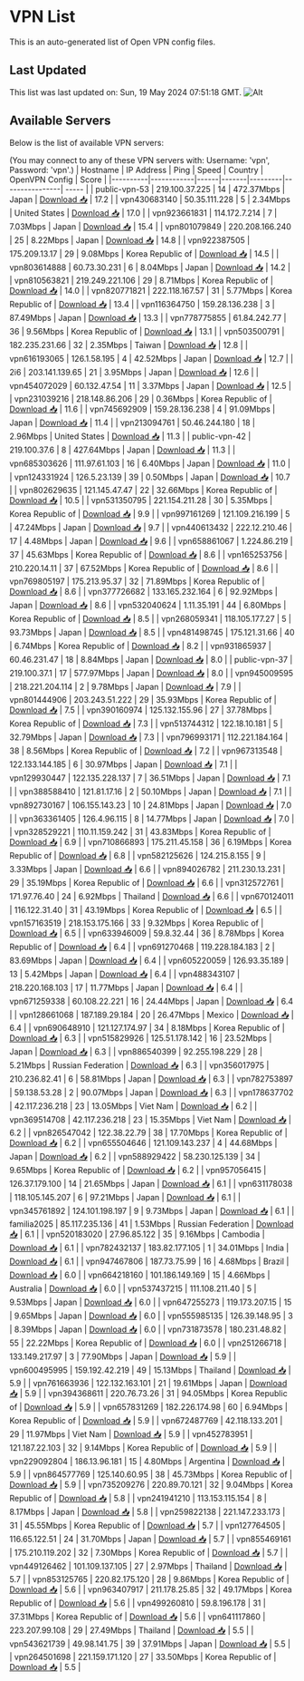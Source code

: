 # VPN List

This is an auto-generated list of Open VPN config files.

## Last Updated

This list was last updated on: Sun, 19 May 2024 07:51:18 GMT.
![Alt](https://repobeats.axiom.co/api/embed/186b98318ef1479477931607c1ad7d823f12451f.svg "Repobeats analytics image")

## Available Servers

Below is the list of available VPN servers:

(You may connect to any of these VPN servers with: Username: 'vpn', Password: 'vpn'.)
| Hostname | IP Address | Ping | Speed | Country | OpenVPN Config | Score |
|----------|------------|------|-------|---------|----------------| ----- |
| public-vpn-53 | 219.100.37.225 | 14 | 472.37Mbps | Japan | [Download 📥](./configs/server_0_JP.ovpn) | 17.2 |
| vpn430683140 | 50.35.111.228 | 5 | 2.34Mbps | United States | [Download 📥](./configs/server_1_US.ovpn) | 17.0 |
| vpn923661831 | 114.172.7.214 | 7 | 7.03Mbps | Japan | [Download 📥](./configs/server_2_JP.ovpn) | 15.4 |
| vpn801079849 | 220.208.166.240 | 25 | 8.22Mbps | Japan | [Download 📥](./configs/server_3_JP.ovpn) | 14.8 |
| vpn922387505 | 175.209.13.17 | 29 | 9.08Mbps | Korea Republic of | [Download 📥](./configs/server_4_KR.ovpn) | 14.5 |
| vpn803614888 | 60.73.30.231 | 6 | 8.04Mbps | Japan | [Download 📥](./configs/server_5_JP.ovpn) | 14.2 |
| vpn810563821 | 219.249.221.106 | 29 | 8.71Mbps | Korea Republic of | [Download 📥](./configs/server_6_KR.ovpn) | 14.0 |
| vpn820771821 | 222.118.167.57 | 31 | 5.77Mbps | Korea Republic of | [Download 📥](./configs/server_7_KR.ovpn) | 13.4 |
| vpn116364750 | 159.28.136.238 | 3 | 87.49Mbps | Japan | [Download 📥](./configs/server_8_JP.ovpn) | 13.3 |
| vpn778775855 | 61.84.242.77 | 36 | 9.56Mbps | Korea Republic of | [Download 📥](./configs/server_9_KR.ovpn) | 13.1 |
| vpn503500791 | 182.235.231.66 | 32 | 2.35Mbps | Taiwan | [Download 📥](./configs/server_10_TW.ovpn) | 12.8 |
| vpn616193065 | 126.1.58.195 | 4 | 42.52Mbps | Japan | [Download 📥](./configs/server_11_JP.ovpn) | 12.7 |
| 2i6 | 203.141.139.65 | 21 | 3.95Mbps | Japan | [Download 📥](./configs/server_12_JP.ovpn) | 12.6 |
| vpn454072029 | 60.132.47.54 | 11 | 3.37Mbps | Japan | [Download 📥](./configs/server_13_JP.ovpn) | 12.5 |
| vpn231039216 | 218.148.86.206 | 29 | 0.36Mbps | Korea Republic of | [Download 📥](./configs/server_14_KR.ovpn) | 11.6 |
| vpn745692909 | 159.28.136.238 | 4 | 91.09Mbps | Japan | [Download 📥](./configs/server_15_JP.ovpn) | 11.4 |
| vpn213094761 | 50.46.244.180 | 18 | 2.96Mbps | United States | [Download 📥](./configs/server_16_US.ovpn) | 11.3 |
| public-vpn-42 | 219.100.37.6 | 8 | 427.64Mbps | Japan | [Download 📥](./configs/server_17_JP.ovpn) | 11.3 |
| vpn685303626 | 111.97.61.103 | 16 | 6.40Mbps | Japan | [Download 📥](./configs/server_18_JP.ovpn) | 11.0 |
| vpn124331924 | 126.5.23.139 | 39 | 0.50Mbps | Japan | [Download 📥](./configs/server_19_JP.ovpn) | 10.7 |
| vpn802629635 | 121.145.47.47 | 22 | 32.66Mbps | Korea Republic of | [Download 📥](./configs/server_20_KR.ovpn) | 10.5 |
| vpn531350795 | 221.154.211.28 | 30 | 5.35Mbps | Korea Republic of | [Download 📥](./configs/server_21_KR.ovpn) | 9.9 |
| vpn997161269 | 121.109.216.199 | 5 | 47.24Mbps | Japan | [Download 📥](./configs/server_22_JP.ovpn) | 9.7 |
| vpn440613432 | 222.12.210.46 | 17 | 4.48Mbps | Japan | [Download 📥](./configs/server_23_JP.ovpn) | 9.6 |
| vpn658861067 | 1.224.86.219 | 37 | 45.63Mbps | Korea Republic of | [Download 📥](./configs/server_24_KR.ovpn) | 8.6 |
| vpn165253756 | 210.220.14.11 | 37 | 67.52Mbps | Korea Republic of | [Download 📥](./configs/server_25_KR.ovpn) | 8.6 |
| vpn769805197 | 175.213.95.37 | 32 | 71.89Mbps | Korea Republic of | [Download 📥](./configs/server_26_KR.ovpn) | 8.6 |
| vpn377726682 | 133.165.232.164 | 6 | 92.92Mbps | Japan | [Download 📥](./configs/server_27_JP.ovpn) | 8.6 |
| vpn532040624 | 1.11.35.191 | 44 | 6.80Mbps | Korea Republic of | [Download 📥](./configs/server_28_KR.ovpn) | 8.5 |
| vpn268059341 | 118.105.177.27 | 5 | 93.73Mbps | Japan | [Download 📥](./configs/server_29_JP.ovpn) | 8.5 |
| vpn481498745 | 175.121.31.66 | 40 | 6.74Mbps | Korea Republic of | [Download 📥](./configs/server_30_KR.ovpn) | 8.2 |
| vpn931865937 | 60.46.231.47 | 18 | 8.84Mbps | Japan | [Download 📥](./configs/server_31_JP.ovpn) | 8.0 |
| public-vpn-37 | 219.100.37.1 | 17 | 577.97Mbps | Japan | [Download 📥](./configs/server_32_JP.ovpn) | 8.0 |
| vpn945009595 | 218.221.204.114 | 2 | 9.78Mbps | Japan | [Download 📥](./configs/server_33_JP.ovpn) | 7.9 |
| vpn801444906 | 203.243.51.222 | 29 | 35.93Mbps | Korea Republic of | [Download 📥](./configs/server_34_KR.ovpn) | 7.5 |
| vpn390160974 | 125.132.155.96 | 27 | 37.78Mbps | Korea Republic of | [Download 📥](./configs/server_35_KR.ovpn) | 7.3 |
| vpn513744312 | 122.18.10.181 | 5 | 32.79Mbps | Japan | [Download 📥](./configs/server_36_JP.ovpn) | 7.3 |
| vpn796993171 | 112.221.184.164 | 38 | 8.56Mbps | Korea Republic of | [Download 📥](./configs/server_37_KR.ovpn) | 7.2 |
| vpn967313548 | 122.133.144.185 | 6 | 30.97Mbps | Japan | [Download 📥](./configs/server_38_JP.ovpn) | 7.1 |
| vpn129930447 | 122.135.228.137 | 7 | 36.51Mbps | Japan | [Download 📥](./configs/server_39_JP.ovpn) | 7.1 |
| vpn388588410 | 121.81.17.16 | 2 | 50.10Mbps | Japan | [Download 📥](./configs/server_40_JP.ovpn) | 7.1 |
| vpn892730167 | 106.155.143.23 | 10 | 24.81Mbps | Japan | [Download 📥](./configs/server_41_JP.ovpn) | 7.0 |
| vpn363361405 | 126.4.96.115 | 8 | 14.77Mbps | Japan | [Download 📥](./configs/server_42_JP.ovpn) | 7.0 |
| vpn328529221 | 110.11.159.242 | 31 | 43.83Mbps | Korea Republic of | [Download 📥](./configs/server_43_KR.ovpn) | 6.9 |
| vpn710866893 | 175.211.45.158 | 36 | 6.19Mbps | Korea Republic of | [Download 📥](./configs/server_44_KR.ovpn) | 6.8 |
| vpn582125626 | 124.215.8.155 | 9 | 3.33Mbps | Japan | [Download 📥](./configs/server_45_JP.ovpn) | 6.6 |
| vpn894026782 | 211.230.13.231 | 29 | 35.19Mbps | Korea Republic of | [Download 📥](./configs/server_46_KR.ovpn) | 6.6 |
| vpn312572761 | 171.97.76.40 | 24 | 6.92Mbps | Thailand | [Download 📥](./configs/server_47_TH.ovpn) | 6.6 |
| vpn670124011 | 116.122.31.40 | 31 | 43.19Mbps | Korea Republic of | [Download 📥](./configs/server_48_KR.ovpn) | 6.5 |
| vpn157163519 | 218.153.175.166 | 33 | 9.32Mbps | Korea Republic of | [Download 📥](./configs/server_49_KR.ovpn) | 6.5 |
| vpn633946009 | 59.8.32.44 | 36 | 8.78Mbps | Korea Republic of | [Download 📥](./configs/server_50_KR.ovpn) | 6.4 |
| vpn691270468 | 119.228.184.183 | 2 | 83.69Mbps | Japan | [Download 📥](./configs/server_51_JP.ovpn) | 6.4 |
| vpn605220059 | 126.93.35.189 | 13 | 5.42Mbps | Japan | [Download 📥](./configs/server_52_JP.ovpn) | 6.4 |
| vpn488343107 | 218.220.168.103 | 17 | 11.77Mbps | Japan | [Download 📥](./configs/server_53_JP.ovpn) | 6.4 |
| vpn671259338 | 60.108.22.221 | 16 | 24.44Mbps | Japan | [Download 📥](./configs/server_54_JP.ovpn) | 6.4 |
| vpn128661068 | 187.189.29.184 | 20 | 26.47Mbps | Mexico | [Download 📥](./configs/server_55_MX.ovpn) | 6.4 |
| vpn690648910 | 121.127.174.97 | 34 | 8.18Mbps | Korea Republic of | [Download 📥](./configs/server_56_KR.ovpn) | 6.3 |
| vpn515829926 | 125.51.178.142 | 16 | 23.52Mbps | Japan | [Download 📥](./configs/server_57_JP.ovpn) | 6.3 |
| vpn886540399 | 92.255.198.229 | 28 | 5.21Mbps | Russian Federation | [Download 📥](./configs/server_58_RU.ovpn) | 6.3 |
| vpn356017975 | 210.236.82.41 | 6 | 58.81Mbps | Japan | [Download 📥](./configs/server_59_JP.ovpn) | 6.3 |
| vpn782753897 | 59.138.53.28 | 2 | 90.07Mbps | Japan | [Download 📥](./configs/server_60_JP.ovpn) | 6.3 |
| vpn178637702 | 42.117.236.218 | 23 | 13.05Mbps | Viet Nam | [Download 📥](./configs/server_61_VN.ovpn) | 6.2 |
| vpn369514708 | 42.117.236.218 | 23 | 15.35Mbps | Viet Nam | [Download 📥](./configs/server_62_VN.ovpn) | 6.2 |
| vpn826547042 | 122.38.22.79 | 38 | 17.70Mbps | Korea Republic of | [Download 📥](./configs/server_63_KR.ovpn) | 6.2 |
| vpn655504646 | 121.109.143.237 | 4 | 44.68Mbps | Japan | [Download 📥](./configs/server_64_JP.ovpn) | 6.2 |
| vpn588929422 | 58.230.125.139 | 34 | 9.65Mbps | Korea Republic of | [Download 📥](./configs/server_65_KR.ovpn) | 6.2 |
| vpn957056415 | 126.37.179.100 | 14 | 21.65Mbps | Japan | [Download 📥](./configs/server_66_JP.ovpn) | 6.1 |
| vpn631178038 | 118.105.145.207 | 6 | 97.21Mbps | Japan | [Download 📥](./configs/server_67_JP.ovpn) | 6.1 |
| vpn345761892 | 124.101.198.197 | 9 | 9.73Mbps | Japan | [Download 📥](./configs/server_68_JP.ovpn) | 6.1 |
| familia2025 | 85.117.235.136 | 41 | 1.53Mbps | Russian Federation | [Download 📥](./configs/server_69_RU.ovpn) | 6.1 |
| vpn520183020 | 27.96.85.122 | 35 | 9.16Mbps | Cambodia | [Download 📥](./configs/server_70_KH.ovpn) | 6.1 |
| vpn782432137 | 183.82.177.105 | 1 | 34.01Mbps | India | [Download 📥](./configs/server_71_IN.ovpn) | 6.1 |
| vpn947467806 | 187.73.75.99 | 16 | 4.68Mbps | Brazil | [Download 📥](./configs/server_72_BR.ovpn) | 6.0 |
| vpn664218160 | 101.186.149.169 | 15 | 4.66Mbps | Australia | [Download 📥](./configs/server_73_AU.ovpn) | 6.0 |
| vpn537437215 | 111.108.211.40 | 5 | 9.53Mbps | Japan | [Download 📥](./configs/server_74_JP.ovpn) | 6.0 |
| vpn647255273 | 119.173.207.15 | 15 | 9.65Mbps | Japan | [Download 📥](./configs/server_75_JP.ovpn) | 6.0 |
| vpn555985135 | 126.39.148.95 | 3 | 8.39Mbps | Japan | [Download 📥](./configs/server_76_JP.ovpn) | 6.0 |
| vpn731873578 | 180.231.48.82 | 55 | 22.22Mbps | Korea Republic of | [Download 📥](./configs/server_77_KR.ovpn) | 6.0 |
| vpn251266718 | 133.149.217.97 | 3 | 77.90Mbps | Japan | [Download 📥](./configs/server_78_JP.ovpn) | 5.9 |
| vpn600495995 | 159.192.42.219 | 49 | 15.13Mbps | Thailand | [Download 📥](./configs/server_79_TH.ovpn) | 5.9 |
| vpn761663936 | 122.132.163.101 | 21 | 19.61Mbps | Japan | [Download 📥](./configs/server_80_JP.ovpn) | 5.9 |
| vpn394368611 | 220.76.73.26 | 31 | 94.05Mbps | Korea Republic of | [Download 📥](./configs/server_81_KR.ovpn) | 5.9 |
| vpn657831269 | 182.226.174.98 | 60 | 6.94Mbps | Korea Republic of | [Download 📥](./configs/server_82_KR.ovpn) | 5.9 |
| vpn672487769 | 42.118.133.201 | 29 | 11.97Mbps | Viet Nam | [Download 📥](./configs/server_83_VN.ovpn) | 5.9 |
| vpn452783951 | 121.187.22.103 | 32 | 9.14Mbps | Korea Republic of | [Download 📥](./configs/server_84_KR.ovpn) | 5.9 |
| vpn229092804 | 186.13.96.181 | 15 | 4.80Mbps | Argentina | [Download 📥](./configs/server_85_AR.ovpn) | 5.9 |
| vpn864577769 | 125.140.60.95 | 38 | 45.73Mbps | Korea Republic of | [Download 📥](./configs/server_86_KR.ovpn) | 5.9 |
| vpn735209276 | 220.89.70.121 | 32 | 9.04Mbps | Korea Republic of | [Download 📥](./configs/server_87_KR.ovpn) | 5.8 |
| vpn241941210 | 113.153.115.154 | 8 | 8.17Mbps | Japan | [Download 📥](./configs/server_88_JP.ovpn) | 5.8 |
| vpn259822138 | 221.147.233.173 | 31 | 45.55Mbps | Korea Republic of | [Download 📥](./configs/server_89_KR.ovpn) | 5.7 |
| vpn127764505 | 116.65.122.51 | 24 | 31.70Mbps | Japan | [Download 📥](./configs/server_90_JP.ovpn) | 5.7 |
| vpn855469161 | 175.210.119.202 | 32 | 7.30Mbps | Korea Republic of | [Download 📥](./configs/server_91_KR.ovpn) | 5.7 |
| vpn449126462 | 101.109.137.105 | 27 | 2.97Mbps | Thailand | [Download 📥](./configs/server_92_TH.ovpn) | 5.7 |
| vpn853125765 | 220.82.175.120 | 28 | 9.86Mbps | Korea Republic of | [Download 📥](./configs/server_93_KR.ovpn) | 5.6 |
| vpn963407917 | 211.178.25.85 | 32 | 49.17Mbps | Korea Republic of | [Download 📥](./configs/server_94_KR.ovpn) | 5.6 |
| vpn499260810 | 59.8.196.178 | 31 | 37.31Mbps | Korea Republic of | [Download 📥](./configs/server_95_KR.ovpn) | 5.6 |
| vpn641117860 | 223.207.99.108 | 29 | 27.49Mbps | Thailand | [Download 📥](./configs/server_96_TH.ovpn) | 5.5 |
| vpn543621739 | 49.98.141.75 | 39 | 37.91Mbps | Japan | [Download 📥](./configs/server_97_JP.ovpn) | 5.5 |
| vpn264501698 | 221.159.171.120 | 27 | 33.50Mbps | Korea Republic of | [Download 📥](./configs/server_98_KR.ovpn) | 5.5 |
